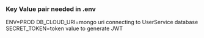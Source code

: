 ### Key Value pair needed in .env

ENV=PROD
DB_CLOUD_URI=mongo uri connecting to UserService database
SECRET_TOKEN=token value to generate JWT
